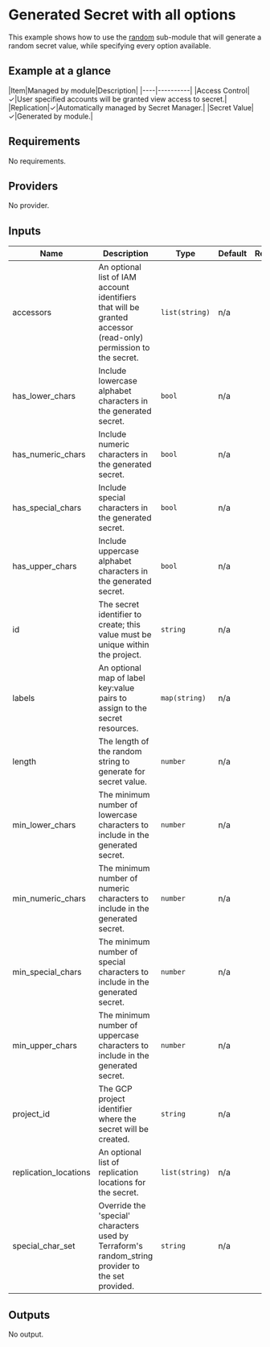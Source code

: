 # Generated Secret with all options

This example shows how to use the [random](modules/random) sub-module that will
generate a random secret value, while specifying every option available.

## Example at a glance

|Item|Managed by module|Description|
|----|----------|
|Access Control|&check;|User specified accounts will be granted view access to secret.|
|Replication|&check;|Automatically managed by Secret Manager.|
|Secret Value|&check;|Generated by module.|

<!-- spell-checker:ignore markdownlint -->
<!-- markdownlint-disable MD033 MD034-->
<!-- BEGINNING OF PRE-COMMIT-TERRAFORM DOCS HOOK -->
## Requirements

No requirements.

## Providers

No provider.

## Inputs

| Name | Description | Type | Default | Required |
|------|-------------|------|---------|:--------:|
| accessors | An optional list of IAM account identifiers that will be granted accessor (read-only)<br>permission to the secret. | `list(string)` | n/a | yes |
| has\_lower\_chars | Include lowercase alphabet characters in the generated secret. | `bool` | n/a | yes |
| has\_numeric\_chars | Include numeric characters in the generated secret. | `bool` | n/a | yes |
| has\_special\_chars | Include special characters in the generated secret. | `bool` | n/a | yes |
| has\_upper\_chars | Include uppercase alphabet characters in the generated secret. | `bool` | n/a | yes |
| id | The secret identifier to create; this value must be unique within the project. | `string` | n/a | yes |
| labels | An optional map of label key:value pairs to assign to the secret resources. | `map(string)` | n/a | yes |
| length | The length of the random string to generate for secret value. | `number` | n/a | yes |
| min\_lower\_chars | The minimum number of lowercase characters to include in the generated secret. | `number` | n/a | yes |
| min\_numeric\_chars | The minimum number of numeric characters to include in the generated secret. | `number` | n/a | yes |
| min\_special\_chars | The minimum number of special characters to include in the generated secret. | `number` | n/a | yes |
| min\_upper\_chars | The minimum number of uppercase characters to include in the generated secret. | `number` | n/a | yes |
| project\_id | The GCP project identifier where the secret will be created. | `string` | n/a | yes |
| replication\_locations | An optional list of replication locations for the secret. | `list(string)` | n/a | yes |
| special\_char\_set | Override the 'special' characters used by Terraform's random\_string provider to<br>the set provided. | `string` | n/a | yes |

## Outputs

No output.

<!-- END OF PRE-COMMIT-TERRAFORM DOCS HOOK -->
<!-- markdownlint-enable MD033 MD034 -->
